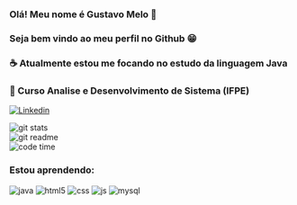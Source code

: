 ### Olá! Meu nome é Gustavo Melo 👋

### Seja bem vindo ao meu perfil no Github 😁

### ☕ Atualmente estou me focando no estudo da linguagem Java 
### 📕 Curso Analise e Desenvolvimento de Sistema (IFPE)

[![Linkedin](https://img.shields.io/badge/LinkedIn-0077B5?style=for-the-badge&logo=linkedin&logoColor=white)](https://www.linkedin.com/in/gustavo-melo-187785234/)


  <img align="center" alt="git stats" src="https://github-readme-stats.vercel.app/api?username=Gust4voMelo&show_icons=true&theme=transparent" /><br/>
  <img align="center" alt="git readme" src="https://github-readme-stats.vercel.app/api/top-langs/?username=Gust4voMelo&layout=compact&theme=transparent" /><br/>
  <img align="center" alt="code time" src="https://github-readme-stats.vercel.app/api/wakatime?username=HGust4voMelo&layout=compact&theme=transparent" /><br/>

### Estou aprendendo:

<div style="display: inline_block">
  <img align="center" alt="java" src="https://img.shields.io/badge/Java-ED8B00?style=for-the-badge&logo=openjdk&logoColor=white" />
  <img align="center" alt="html5" src="https://img.shields.io/badge/HTML5-E34F26?style=for-the-badge&logo=html5&logoColor=white" />
  <img align="center" alt="css" src="https://img.shields.io/badge/CSS3-1572B6?style=for-the-badge&logo=css3&logoColor=white" />
  <img align="center" alt="js" src="https://img.shields.io/badge/JavaScript-F7DF1E?style=for-the-badge&logo=javascript&logoColor=black" />
  <img align="center" alt="mysql" src="https://img.shields.io/badge/MySQL-00000F?style=for-the-badge&logo=mysql&logoColor=white" />
</div><br/>
